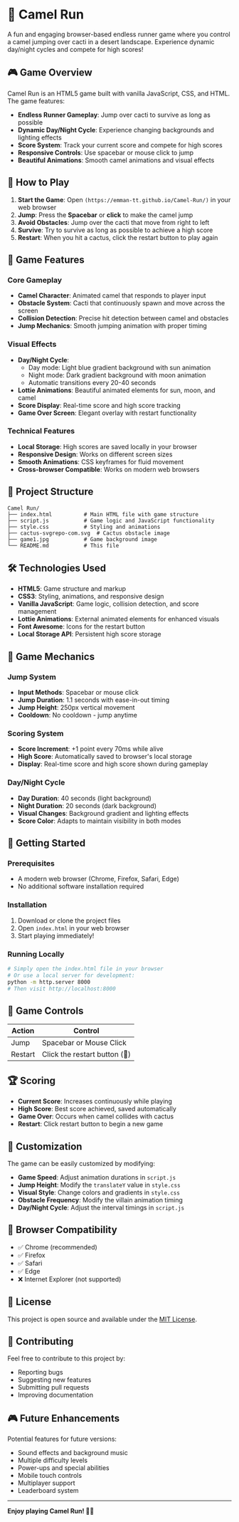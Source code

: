 # 🐪 Camel Run
A fun and engaging browser-based endless runner game where you control a camel jumping over cacti in a desert landscape. Experience dynamic day/night cycles and compete for high scores!

## 🎮 Game Overview
Camel Run is an HTML5 game built with vanilla JavaScript, CSS, and HTML. The game features:

- **Endless Runner Gameplay**: Jump over cacti to survive as long as possible
- **Dynamic Day/Night Cycle**: Experience changing backgrounds and lighting effects
- **Score System**: Track your current score and compete for high scores
- **Responsive Controls**: Use spacebar or mouse click to jump
- **Beautiful Animations**: Smooth camel animations and visual effects

## 🚀 How to Play

1. **Start the Game**: Open `(https://emman-tt.github.io/Camel-Run/)` in your web browser
2. **Jump**: Press the **Spacebar** or **click** to make the camel jump
3. **Avoid Obstacles**: Jump over the cacti that move from right to left
4. **Survive**: Try to survive as long as possible to achieve a high score
5. **Restart**: When you hit a cactus, click the restart button to play again

## 🎯 Game Features

### Core Gameplay
- **Camel Character**: Animated camel that responds to player input
- **Obstacle System**: Cacti that continuously spawn and move across the screen
- **Collision Detection**: Precise hit detection between camel and obstacles
- **Jump Mechanics**: Smooth jumping animation with proper timing

### Visual Effects
- **Day/Night Cycle**: 
  - Day mode: Light blue gradient background with sun animation
  - Night mode: Dark gradient background with moon animation
  - Automatic transitions every 20-40 seconds
- **Lottie Animations**: Beautiful animated elements for sun, moon, and camel
- **Score Display**: Real-time score and high score tracking
- **Game Over Screen**: Elegant overlay with restart functionality

### Technical Features
- **Local Storage**: High scores are saved locally in your browser
- **Responsive Design**: Works on different screen sizes
- **Smooth Animations**: CSS keyframes for fluid movement
- **Cross-browser Compatible**: Works on modern web browsers

## 📁 Project Structure

```
Camel Run/
├── index.html          # Main HTML file with game structure
├── script.js           # Game logic and JavaScript functionality
├── style.css           # Styling and animations
├── cactus-svgrepo-com.svg  # Cactus obstacle image
├── game1.jpg           # Game background image
└── README.md           # This file
```

## 🛠️ Technologies Used

- **HTML5**: Game structure and markup
- **CSS3**: Styling, animations, and responsive design
- **Vanilla JavaScript**: Game logic, collision detection, and score management
- **Lottie Animations**: External animated elements for enhanced visuals
- **Font Awesome**: Icons for the restart button
- **Local Storage API**: Persistent high score storage

## 🎨 Game Mechanics

### Jump System
- **Input Methods**: Spacebar or mouse click
- **Jump Duration**: 1.1 seconds with ease-in-out timing
- **Jump Height**: 250px vertical movement
- **Cooldown**: No cooldown - jump anytime

### Scoring System
- **Score Increment**: +1 point every 70ms while alive
- **High Score**: Automatically saved to browser's local storage
- **Display**: Real-time score and high score shown during gameplay

### Day/Night Cycle
- **Day Duration**: 40 seconds (light background)
- **Night Duration**: 20 seconds (dark background)
- **Visual Changes**: Background gradient and lighting effects
- **Score Color**: Adapts to maintain visibility in both modes

## 🚀 Getting Started

### Prerequisites
- A modern web browser (Chrome, Firefox, Safari, Edge)
- No additional software installation required

### Installation
1. Download or clone the project files
2. Open `index.html` in your web browser
3. Start playing immediately!

### Running Locally
```bash
# Simply open the index.html file in your browser
# Or use a local server for development:
python -m http.server 8000
# Then visit http://localhost:8000
```

## 🎯 Game Controls

| Action | Control |
|--------|---------|
| Jump | Spacebar or Mouse Click |
| Restart | Click the restart button (🔄) |

## 🏆 Scoring

- **Current Score**: Increases continuously while playing
- **High Score**: Best score achieved, saved automatically
- **Game Over**: Occurs when camel collides with cactus
- **Restart**: Click restart button to begin a new game

## 🎨 Customization

The game can be easily customized by modifying:

- **Game Speed**: Adjust animation durations in `script.js`
- **Jump Height**: Modify the `translateY` value in `style.css`
- **Visual Style**: Change colors and gradients in `style.css`
- **Obstacle Frequency**: Modify the villain animation timing
- **Day/Night Cycle**: Adjust the interval timings in `script.js`

## 🔧 Browser Compatibility

- ✅ Chrome (recommended)
- ✅ Firefox
- ✅ Safari
- ✅ Edge
- ❌ Internet Explorer (not supported)

## 📝 License

This project is open source and available under the [MIT License](LICENSE).

## 🤝 Contributing

Feel free to contribute to this project by:
- Reporting bugs
- Suggesting new features
- Submitting pull requests
- Improving documentation

## 🎮 Future Enhancements

Potential features for future versions:
- Sound effects and background music
- Multiple difficulty levels
- Power-ups and special abilities
- Mobile touch controls
- Multiplayer support
- Leaderboard system

---

**Enjoy playing Camel Run! 🐪✨**
